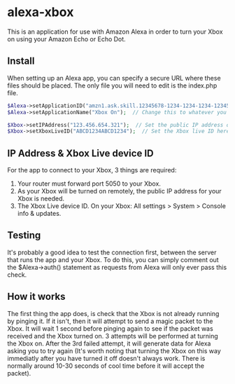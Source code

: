 alexa-xbox
=========================

This is an application for use with Amazon Alexa in order to turn your Xbox on using your Amazon Echo or Echo Dot.

Install
-----

When setting up an Alexa app, you can specify a secure URL where these files should be placed. The only file you will need to edit is the index.php file.

``` php
$Alexa->setApplicationID("amzn1.ask.skill.12345678-1234-1234-1234-123456789123");  // Set the application ID for your skill here
$Alexa->setApplicationName("Xbox On");  // Change this to whatever you are calling your app

$Xbox->setIPAddress("123.456.654.321");  // Set the public IP address of your Xbox here
$Xbox->setXboxLiveID("ABCD1234ABCD1234");  // Set the Xbox live ID here
```

IP Address & Xbox Live device ID
-----

For the app to connect to your Xbox, 3 things are required:

1. Your router must forward port 5050 to your Xbox.
2. As your Xbox will be turned on remotely, the public IP address for your Xbox is needed.
3. The Xbox Live device ID. On your Xbox: All settings > System > Console info & updates.
 
Testing
-----

It's probably a good idea to test the connection first, between the server that runs the app and your Xbox. To do this, you can simply comment out the $Alexa->auth() statement as requests from Alexa will only ever pass this check.

How it works
-----

The first thing the app does, is check that the Xbox is not already running by pinging it. If it isn't, then it will attempt to send a magic packet to the Xbox. It will wait 1 second before pinging again to see if the packet was received and the Xbox turned on. 3 attempts will be performed at turning the Xbox on. After the 3rd failed attempt, it will generate data for Alexa asking you to try again (It's worth noting that turning the Xbox on this way immediatly after you have turned it off doesn't always work. There is normally around 10-30 seconds of cool time before it will accept the packet).